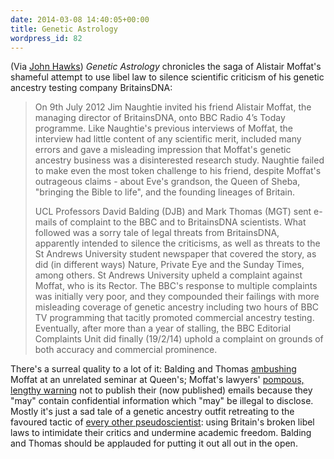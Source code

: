 ```yaml
---
date: 2014-03-08 14:40:05+00:00
title: Genetic Astrology
wordpress_id: 82
---
```


(Via [John Hawks](http://johnhawks.net/weblog/topics/biotech/testing/genetic-astrology-legal-2014.html)) *Genetic Astrology* chronicles the saga of Alistair Moffat's shameful attempt to use libel law to silence scientific criticism of his genetic ancestry testing company BritainsDNA:

<!--more-->

> On 9th July 2012 Jim Naughtie invited his friend Alistair Moffat, the managing director of BritainsDNA, onto BBC Radio 4’s Today programme. Like Naughtie's previous interviews of Moffat, the interview had little content of any scientific merit, included many errors and gave a misleading impression that Moffat's genetic ancestry business was a disinterested research study. Naughtie failed to make even the most token challenge to his friend, despite Moffat's outrageous claims - about Eve's grandson, the Queen of Sheba, "bringing the Bible to life", and the founding lineages of Britain.
>
> UCL Professors David Balding (DJB) and Mark Thomas (MGT) sent e-mails of complaint to the BBC and to BritainsDNA scientists. What followed was a sorry tale of legal threats from BritainsDNA, apparently intended to silence the criticisms, as well as threats to the St Andrews University student newspaper that covered the story, as did (in different ways) Nature, Private Eye and the Sunday Times, among others. St Andrews University upheld a complaint against Moffat, who is its Rector. The BBC's response to multiple complaints was initially very poor, and they compounded their failings with more misleading coverage of genetic ancestry including two hours of BBC TV programming that tacitly promoted commercial ancestry testing. Eventually, after more than a year of stalling, the BBC Editorial Complaints Unit did finally (19/2/14) uphold a complaint on grounds of both accuracy and commercial prominence.

There's a surreal quality to a lot of it: Balding and Thomas [ambushing](http://www.ucl.ac.uk/mace-lab/genetic-ancestry/Correspondence/britainsDNA) Moffat at an unrelated seminar at Queen's; Moffat's lawyers' [pompous, lengthy warning](http://www.ucl.ac.uk/mace-lab/genetic-ancestry/Correspondence/britainsDNA/letters/LegalThreat.pdf) not to publish their (now published) emails because they "may" contain confidential information which "may" be illegal to disclose. Mostly it's just a sad tale of a genetic ancestry outfit retreating to the favoured tactic of [every other pseudoscientist](http://en.wikipedia.org/wiki/BCA_v._Singh): using Britain's broken libel laws to intimidate their critics and undermine academic freedom. Balding and Thomas should be applauded for putting it out all out in the open.
